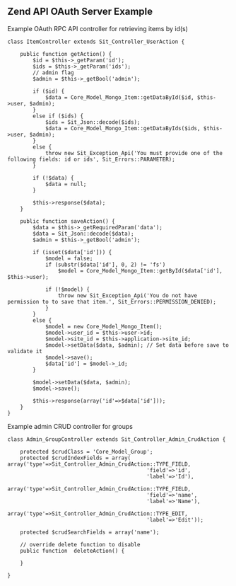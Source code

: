 Zend API OAuth Server Example
-----------------------------

Example OAuth RPC API controller for retrieving items by id(s)

	class ItemController extends Sit_Controller_UserAction {

		public function getAction() {
			$id = $this->_getParam('id');
			$ids = $this->_getParam('ids');
			// admin flag
			$admin = $this->_getBool('admin');
			
			if ($id) {
				$data = Core_Model_Mongo_Item::getDataById($id, $this->user, $admin);
			}
			else if ($ids) {
				$ids = Sit_Json::decode($ids);
				$data = Core_Model_Mongo_Item::getDataByIds($ids, $this->user, $admin);
			}
			else {
				throw new Sit_Exception_Api('You must provide one of the following fields: id or ids', Sit_Errors::PARAMETER);
			}

			if (!$data) {
				$data = null;
			}

			$this->response($data);
		}
		
		public function saveAction() {
			$data = $this->_getRequiredParam('data');
			$data = Sit_Json::decode($data);
			$admin = $this->_getBool('admin');
					
			if (isset($data['id'])) {
				$model = false;
				if (substr($data['id'], 0, 2) != 'fs')
					$model = Core_Model_Mongo_Item::getById($data['id'], $this->user);
				
				if (!$model) {
					throw new Sit_Exception_Api('You do not have permission to to save that item.', Sit_Errors::PERMISSION_DENIED);
				}
			}
			else {
				$model = new Core_Model_Mongo_Item();
				$model->user_id = $this->user->id;
				$model->site_id = $this->application->site_id;
				$model->setData($data, $admin); // Set data before save to validate it
				$model->save();
				$data['id'] = $model->_id;
			}
			
			$model->setData($data, $admin);
			$model->save();
			
			$this->response(array('id'=>$data['id']));
		}
	}

Example admin CRUD controller for groups

	class Admin_GroupController extends Sit_Controller_Admin_CrudAction {

		protected $crudClass = 'Core_Model_Group';
		protected $crudIndexFields = array(	array('type'=>Sit_Controller_Admin_CrudAction::TYPE_FIELD,
												'field'=>'id',
												'label'=>'Id'),
											array('type'=>Sit_Controller_Admin_CrudAction::TYPE_FIELD,
												'field'=>'name',
												'label'=>'Name'),
											array('type'=>Sit_Controller_Admin_CrudAction::TYPE_EDIT,
												'label'=>'Edit'));

		protected $crudSearchFields = array('name');
		
		// override delete function to disable
		public function  deleteAction() {
			
		}

	}